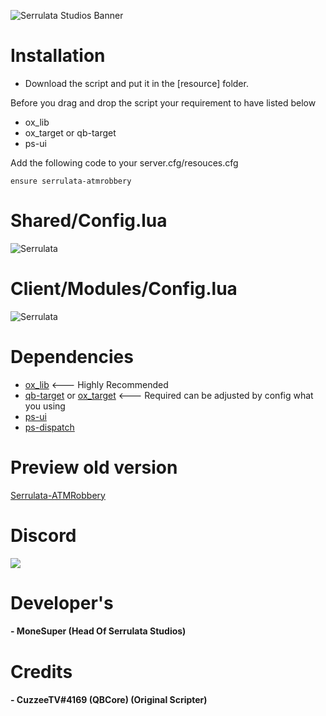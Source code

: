![Serrulata Studios Banner](https://i.imgur.com/wG4hycs.gif)

# **Installation**

* Download the script and put it in the [resource] folder.

Before you drag and drop the script your requirement to have listed below

- ox_lib
- ox_target or qb-target
- ps-ui

Add the following code to your server.cfg/resouces.cfg
```
ensure serrulata-atmrobbery
```

# **Shared/Config.lua**

![Serrulata](https://i.imgur.com/fvVmDcx.png)

# **Client/Modules/Config.lua**
![Serrulata](https://i.imgur.com/wOo70Ve.png)


# **Dependencies**
* [ox_lib](https://github.com/overextended/ox_lib/releases) <--- Highly Recommended
* [qb-target](https://github.com/qbcore-framework/qb-target) or [ox_target](https://github.com/overextended/ox_target) <--- Required can be adjusted by config what you using
* [ps-ui](https://github.com/Project-Sloth/ps-ui)
* [ps-dispatch](https://github.com/Project-Sloth/ps-dispatch)


# Preview old version
[Serrulata-ATMRobbery](https://streamable.com/4koo4w) 

# **Discord**
[![](https://dcbadge.vercel.app/api/server/NerdvuJDX7)](https://discord.gg/NerdvuJDX7)

# Developer's
#### - MoneSuper (Head Of Serrulata Studios)

# **Credits**
#### - CuzzeeTV#4169 (QBCore) (Original Scripter)
